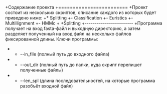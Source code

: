 +Содержание проекта
+========================
+Проект состоит из нескольких скриптов, описание каждого из которых будет приведено ниже:
+* Splitting
+- Classification
+- Euristics
+- Multillignment
+- HMMc
+
+Splitting
+------------------------
+Программа получает на вход fasta-файл и выходную директорию, а затем разделяет полученный на вход файл на несколько файлов фиксированной длины. Ключи программы:
+  * --in_file (полный путь до входного файла)
+  - --out_dir (полный путь до папки, куда скрипт перепишет полученные файлы)
+  - --len_spl (длина последовательностей, на которые программа разобъёт входной файл)
